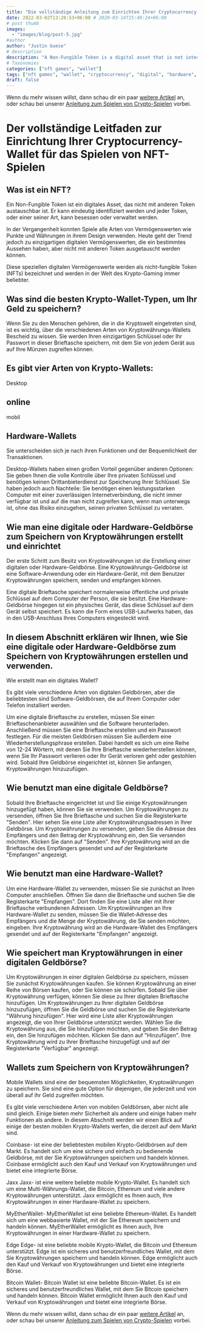```yaml
---
title: "Die vollständige Anleitung zum Einrichten Ihrer Cryptocurrency-Wallet für das Spielen von NFT-Spielen"
date: 2022-03-02T13:28:53+06:00 # 2020-03-14T15:40:24+06:00
# post thumb
images:
  - "images/blog/post-5.jpg"
#author
author: "Justin Guese"
# description
description: "A Non-Fungible Token is a digital asset that is not interchangeable with other tokens. It can be uniquely identified and each token, or one of its kind, can be "
# Taxonomies
categories: ["nft games", "wallet"]
tags: ["nft games", "wallet", "cryptocurrency", "digital", "hardware", "##", "store"]
draft: false
---
```



Wenn du mehr wissen willst, dann schau dir ein paar [weitere Artikel](/blog/) an, oder schau bei unserer [Anleitung zum Spielen von Crypto-Spielen](/services/how-do-i-get-started/) vorbei.

# Der vollständige Leitfaden zur Einrichtung Ihrer Cryptocurrency-Wallet für das Spielen von NFT-Spielen

## Was ist ein NFT?

Ein Non-Fungible Token ist ein digitales Asset, das nicht mit anderen Token austauschbar ist. Er kann eindeutig identifiziert werden und jeder Token, oder einer seiner Art, kann besessen oder verwaltet werden.

In der Vergangenheit konnten Spiele alle Arten von Vermögenswerten wie Punkte und Währungen in ihrem Design verwenden. Heute geht der Trend jedoch zu einzigartigen digitalen Vermögenswerten, die ein bestimmtes Aussehen haben, aber nicht mit anderen Token ausgetauscht werden können.

Diese speziellen digitalen Vermögenswerte werden als nicht-fungible Token (NFTs) bezeichnet und werden in der Welt des Krypto-Gaming immer beliebter.

## Was sind die besten Krypto-Wallet-Typen, um Ihr Geld zu speichern?

Wenn Sie zu den Menschen gehören, die in die Kryptowelt eingetreten sind, ist es wichtig, über die verschiedenen Arten von Kryptowährungs-Wallets Bescheid zu wissen. Sie werden Ihren einzigartigen Schlüssel oder Ihr Passwort in dieser Brieftasche speichern, mit dem Sie von jedem Gerät aus auf Ihre Münzen zugreifen können. 

## Es gibt vier Arten von Krypto-Wallets: 

Desktop

## online

mobil 

## Hardware-Wallets

Sie unterscheiden sich je nach ihren Funktionen und der Bequemlichkeit der Transaktionen.

Desktop-Wallets haben einen großen Vorteil gegenüber anderen Optionen: Sie geben Ihnen die volle Kontrolle über Ihre privaten Schlüssel und benötigen keinen Drittanbieterdienst zur Speicherung Ihrer Schlüssel. Sie haben jedoch auch Nachteile: Sie benötigen einen leistungsstarken Computer mit einer zuverlässigen Internetverbindung, die nicht immer verfügbar ist und auf die man nicht zugreifen kann, wenn man unterwegs ist, ohne das Risiko einzugehen, seinen privaten Schlüssel zu verraten.

## Wie man eine digitale oder Hardware-Geldbörse zum Speichern von Kryptowährungen erstellt und einrichtet

Der erste Schritt zum Besitz von Kryptowährungen ist die Erstellung einer digitalen oder Hardware-Geldbörse. Eine Kryptowährungs-Geldbörse ist eine Software-Anwendung oder ein Hardware-Gerät, mit dem Benutzer Kryptowährungen speichern, senden und empfangen können.

Eine digitale Brieftasche speichert normalerweise öffentliche und private Schlüssel auf dem Computer der Person, die sie besitzt. Eine Hardware-Geldbörse hingegen ist ein physisches Gerät, das diese Schlüssel auf dem Gerät selbst speichert. Es kann die Form eines USB-Laufwerks haben, das in den USB-Anschluss Ihres Computers eingesteckt wird.

## In diesem Abschnitt erklären wir Ihnen, wie Sie eine digitale oder Hardware-Geldbörse zum Speichern von Kryptowährungen erstellen und verwenden.

Wie erstellt man ein digitales Wallet?

Es gibt viele verschiedene Arten von digitalen Geldbörsen, aber die beliebtesten sind Software-Geldbörsen, die auf Ihrem Computer oder Telefon installiert werden. 

Um eine digitale Brieftasche zu erstellen, müssen Sie einen Brieftaschenanbieter auswählen und die Software herunterladen. Anschließend müssen Sie eine Brieftasche erstellen und ein Passwort festlegen. Für die meisten Geldbörsen müssen Sie außerdem eine Wiederherstellungsphrase erstellen. Dabei handelt es sich um eine Reihe von 12-24 Wörtern, mit denen Sie Ihre Brieftasche wiederherstellen können, wenn Sie Ihr Passwort verlieren oder Ihr Gerät verloren geht oder gestohlen wird. Sobald Ihre Geldbörse eingerichtet ist, können Sie anfangen, Kryptowährungen hinzuzufügen. 

## Wie benutzt man eine digitale Geldbörse?

Sobald Ihre Brieftasche eingerichtet ist und Sie einige Kryptowährungen hinzugefügt haben, können Sie sie verwenden. Um Kryptowährungen zu versenden, öffnen Sie Ihre Brieftasche und suchen Sie die Registerkarte "Senden". Hier sehen Sie eine Liste aller Kryptowährungsadressen in Ihrer Geldbörse. Um Kryptowährungen zu versenden, geben Sie die Adresse des Empfängers und den Betrag der Kryptowährung ein, den Sie versenden möchten. Klicken Sie dann auf "Senden". Ihre Kryptowährung wird an die Brieftasche des Empfängers gesendet und auf der Registerkarte "Empfangen" angezeigt. 

## Wie benutzt man eine Hardware-Wallet? 

Um eine Hardware-Wallet zu verwenden, müssen Sie sie zunächst an Ihren Computer anschließen. Öffnen Sie dann die Brieftasche und suchen Sie die Registerkarte "Empfangen". Dort finden Sie eine Liste aller mit Ihrer Brieftasche verbundenen Adressen. Um Kryptowährungen an Ihre Hardware-Wallet zu senden, müssen Sie die Wallet-Adresse des Empfängers und die Menge der Kryptowährung, die Sie senden möchten, eingeben. Ihre Kryptowährung wird an die Hardware-Wallet des Empfängers gesendet und auf der Registerkarte "Empfangen" angezeigt.

## Wie speichert man Kryptowährungen in einer digitalen Geldbörse?

Um Kryptowährungen in einer digitalen Geldbörse zu speichern, müssen Sie zunächst Kryptowährungen kaufen. Sie können Kryptowährung an einer Reihe von Börsen kaufen, oder Sie können sie schürfen. Sobald Sie über Kryptowährung verfügen, können Sie diese zu Ihrer digitalen Brieftasche hinzufügen. Um Kryptowährungen zu Ihrer digitalen Geldbörse hinzuzufügen, öffnen Sie die Geldbörse und suchen Sie die Registerkarte "Währung hinzufügen". Hier wird eine Liste aller Kryptowährungen angezeigt, die von Ihrer Geldbörse unterstützt werden. Wählen Sie die Kryptowährung aus, die Sie hinzufügen möchten, und geben Sie den Betrag ein, den Sie hinzufügen möchten. Klicken Sie dann auf "Hinzufügen". Ihre Kryptowährung wird zu Ihrer Brieftasche hinzugefügt und auf der Registerkarte "Verfügbar" angezeigt.

## Wallets zum Speichern von Kryptowährungen?

Mobile Wallets sind eine der bequemsten Möglichkeiten, Kryptowährungen zu speichern. Sie sind eine gute Option für diejenigen, die jederzeit und von überall auf ihr Geld zugreifen möchten.

Es gibt viele verschiedene Arten von mobilen Geldbörsen, aber nicht alle sind gleich. Einige bieten mehr Sicherheit als andere und einige haben mehr Funktionen als andere. In diesem Abschnitt werden wir einen Blick auf einige der besten mobilen Krypto-Wallets werfen, die derzeit auf dem Markt sind.

Coinbase- ist eine der beliebtesten mobilen Krypto-Geldbörsen auf dem Markt. Es handelt sich um eine sichere und einfach zu bedienende Geldbörse, mit der Sie Kryptowährungen speichern und handeln können. Coinbase ermöglicht auch den Kauf und Verkauf von Kryptowährungen und bietet eine integrierte Börse. 

Jaxx Jaxx- ist eine weitere beliebte mobile Krypto-Wallet. Es handelt sich um eine Multi-Währungs-Wallet, die Bitcoin, Ethereum und viele andere Kryptowährungen unterstützt. Jaxx ermöglicht es Ihnen auch, Ihre Kryptowährungen in einer Hardware-Wallet zu speichern. 

MyEtherWallet- MyEtherWallet ist eine beliebte Ethereum-Wallet. Es handelt sich um eine webbasierte Wallet, mit der Sie Ethereum speichern und handeln können. MyEtherWallet ermöglicht es Ihnen auch, Ihre Kryptowährungen in einer Hardware-Wallet zu speichern. 

Edge Edge- ist eine beliebte mobile Krypto-Wallet, die Bitcoin und Ethereum unterstützt. Edge ist ein sicheres und benutzerfreundliches Wallet, mit dem Sie Kryptowährungen speichern und handeln können. Edge ermöglicht auch den Kauf und Verkauf von Kryptowährungen und bietet eine integrierte Börse. 

Bitcoin Wallet- Bitcoin Wallet ist eine beliebte Bitcoin-Wallet. Es ist ein sicheres und benutzerfreundliches Wallet, mit dem Sie Bitcoin speichern und handeln können. Bitcoin Wallet ermöglicht Ihnen auch den Kauf und Verkauf von Kryptowährungen und bietet eine integrierte Börse.

Wenn du mehr wissen willst, dann schau dir ein paar [weitere Artikel](/blog/) an, oder schau bei unserer [Anleitung zum Spielen von Crypto-Spielen](/services/how-do-i-get-started/) vorbei.

